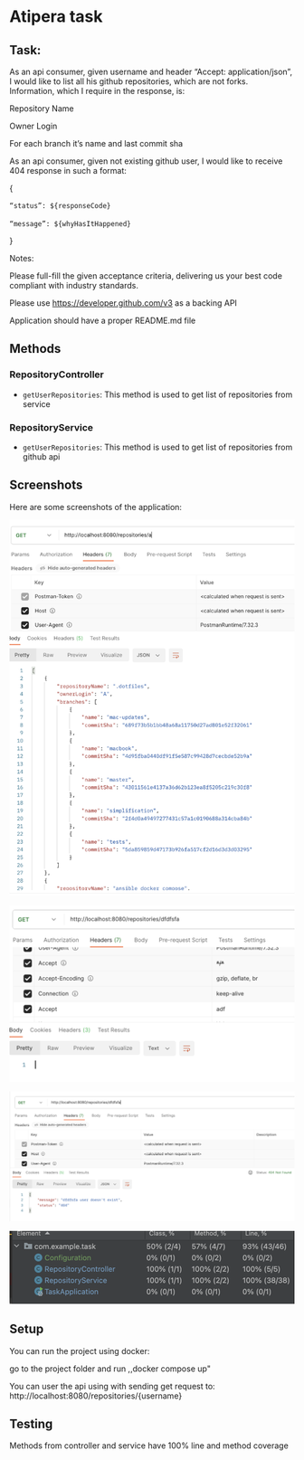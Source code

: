 # Atipera task

## Task:

As an api consumer, given username and header “Accept: application/json”, I would like to list all his github repositories, which are not forks. Information, which I require in the response, is:

 

Repository Name

Owner Login

For each branch it’s name and last commit sha

 

As an api consumer, given not existing github user, I would like to receive 404 response in such a format:

{

    “status”: ${responseCode}

    “message”: ${whyHasItHappened}

}

 

Notes:

Please full-fill the given acceptance criteria, delivering us your best code compliant with industry standards.

Please use https://developer.github.com/v3 as a backing API

Application should have a proper README.md file

## Methods

### RepositoryController

- `getUserRepositories`: This method is used to get list of repositories from service


### RepositoryService

- `getUserRepositories`: This method is used to get list of repositories from github api

## Screenshots

Here are some screenshots of the application:

![Happy path](screenshots/happy_path.png)

![Bad Header](screenshots/bad_header.png)

![Non existing user](screenshots/non_existing_user.png)

![Tests Coverage](screenshots/tests.png)
## Setup

You can run the project using docker:

go to the project folder and run ,,docker compose up"

You can user the api using with sending get request to:
http://localhost:8080/repositories/{username}

## Testing

Methods from controller and service have 100% line and method coverage
